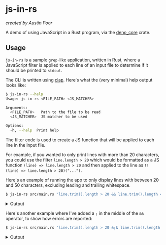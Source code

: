 # js-in-rs

_created by Austin Poor_

A demo of using JavaScript in a Rust program, via the [deno_core](https://docs.rs/deno_core/) crate.

## Usage

`js-in-rs` is a sample `grep`-like application, written in Rust, where a JavaScript filter is applied to each
line of an input file to determine if it should be printed to `stdout`.

The CLI is written using [clap](https://docs.rs/clap/). Here's what the (very minimal) help output looks like:

```sh
$ js-in-rs --help
Usage: js-in-rs <FILE_PATH> <JS_MATCHER>

Arguments:
  <FILE_PATH>   Path to the file to be read
  <JS_MATCHER>  JS matcher to be used

Options:
  -h, --help  Print help
```

The filter code is used to create a JS function that will be applied to each line in the input file.

For example, if you wanted to only print lines with more than 20 characters, you could use the filter
`line.length > 20` which would be formatted as a JS function `(line) => line.length > 20` and then
applied to the line as `!!(line) => line.length > 20)("...")`.

Here's an example of running the app to only display lines with between 20 and 50 characters, excluding
leading and trailing whitespace.

```sh
$ js-in-rs src/main.rs "line.trim().length > 20 && line.trim().length < 50"
```

<details>
<summary>Output</summary>

```
use anyhow::{Result, Error};
use deno_core::JsRuntime;
use deno_core::RuntimeOptions;
#[derive(Parser, Debug)]
    /// Path to the file to be read
    /// JS matcher to be used
fn main() -> Result<()> {
    // Parse the arguments...
    let args = Args::parse();
    // Does the path exist?
        return Err(Error::msg("File does not exist!"));
    // Validate the JS matcher...
    if args.js_matcher.trim().is_empty() {
    // Read in the file...
    // Parse the matcher...
    let mut runtime = JsRuntime::new(
        RuntimeOptions::default(),
    for line in raw.lines() {
        // Serialize the line...
        let s = serde_json::to_string(&line)?;
        let js_matcher = format!(
            "!!((line) => {})({})",
            args.js_matcher.clone().trim(),
        let result = runtime.execute_script(
                let scope = &mut runtime.handle_scope();
                let local = v8::Local::new(scope, global);
                match deserialized_value {
                            serde_json::Value::Bool(b) => {
                                    println!("{}", line);
                            _ => return Err(Error::msg(format!(
                                "JS matcher must return a boolean value!",
                    Err(err) => return Err(Error::msg(
                        format!("Cannot deserialize value: {err:?}"),
```
</details>


Here's another example where I've added a `;` in the middle of the `&&` operator, to show how errors are reported:

```sh
$ js-in-rs src/main.rs 'line.trim().length > 20 &;& line.trim().length < 50'
```

<details>
<summary>Output</summary>

```
Error: Eval error: Uncaught SyntaxError: Unexpected token ';'
    at matcher.js:1:39
```
</details>

